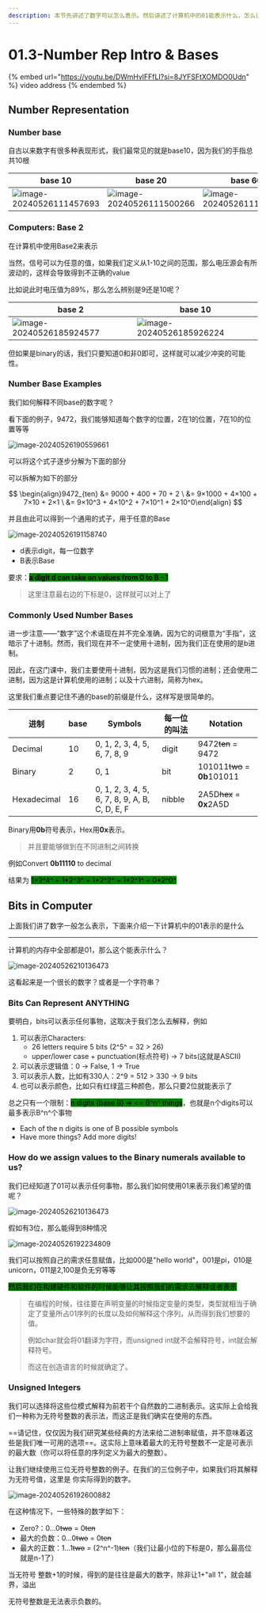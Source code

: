 ```yaml
---
description: 本节先讲述了数字可以怎么表示。然后讲述了计算机中的01能表示什么，怎么让其表示我们希望的值。
---
```


# 01.3-Number Rep Intro & Bases

{% embed url="https://youtu.be/DWmHvlFFfLI?si=8JYFSFtXOMDO0Udn" %}
video address
{% endembed %}

## Number Representation

### Number base

自古以来数字有很多种表现形式，我们最常见的就是base10，因为我们的手指总共10根

| base 10                                                        | base 20                                                        | base 60                                                        | base 12                                                        |
| -------------------------------------------------------------- | -------------------------------------------------------------- | -------------------------------------------------------------- | -------------------------------------------------------------- |
| ![image-20240526111457693](.image/image-20240526111457693.png) | ![image-20240526111500266](.image/image-20240526111500266.png) | ![image-20240526111502498](.image/image-20240526111502498.png) | ![image-20240526111504758](.image/image-20240526111504758.png) |

### Computers: Base 2

在计算机中使用Base2来表示

当然，信号可以为任意的值，如果我们定义从1-10之间的范围，那么电压源会有所波动的，这样会导致得到不正确的value

比如说此时电压值为89%，那么怎么辨别是9还是10呢？

| base 2                                                         | base 10                                                        |
| -------------------------------------------------------------- | -------------------------------------------------------------- |
| ![image-20240526185924577](.image/image-20240526185924577.png) | ![image-20240526185926224](.image/image-20240526185926224.png) |

但如果是binary的话，我们只要知道0和非0即可，这样就可以减少冲突的可能性。

### Number Base Examples

我们如何解释不同base的数字呢？

看下面的例子，9472，我们能够知道每个数字的位置，2在1的位置，7在10的位置等等

![image-20240526190559661](.image/image-20240526190559661.png)

可以将这个式子逐步分解为下面的部分

可以拆解为如下的部分

$$
\begin{align}9472_{ten} &= 9000 + 400 + 70 + 2 \ &= 9×1000 + 4×100 + 7×10 + 2×1 \ &= 9×10^3 + 4×10^2 + 7×10^1 + 2×10^0\end{align}
$$

并且由此可以得到一个通用的式子，用于任意的Base

![image-20240526191158740](.image/image-20240526191158740.png)

* d表示digit，每一位数字
* B表示Base

要求：<mark style="background-color:green;">**a digit d can take on values from 0 to B - 1**</mark>

> 这里注意最右边的下标是0，这样就可以对上了

### Commonly Used Number Bases

进一步注意——“数字”这个术语现在并不完全准确，因为它的词根意为“手指”，这暗示了十进制。然而，我们现在并不一定使用十进制，因为我们正在使用的是b进制。

因此，在这门课中，我们主要使用十进制，因为这是我们习惯的进制；还会使用二进制，因为这是计算机使用的进制；以及十六进制，简称为hex。

这里我们重点要记住不通的base的前缀是什么，这样写是很简单的。

| 进制          | base | Symbols                                        | 每一位的叫法 | Notation                     |
| ----------- | ---- | ---------------------------------------------- | ------ | ---------------------------- |
| Decimal     | 10   | 0, 1, 2, 3, 4, 5, 6, 7, 8, 9                   | digit  | 9472~~ten~~ = 9472           |
| Binary      | 2    | 0, 1                                           | bit    | 101011~~two~~ = **0b**101011 |
| Hexadecimal | 16   | 0, 1, 2, 3, 4, 5, 6, 7, 8, 9, A, B, C, D, E, F | nibble | 2A5D~~hex~~ = **0x**2A5D     |

Binary用**0b**符号表示，Hex用**0x**表示。

> 并且要能够做到在不同进制之间转换

例如Convert **0b11110** to decimal

结果为 <mark style="background-color:green;">1\*2^4^ + 1\*2^3^ + 1\*2^2^ + 1\*2^1^ + 0\*2^0^</mark>

## Bits in Computer

上面我们讲了数字一般怎么表示，下面来介绍一下计算机中的01表示的是什么

***

计算机的内存中全部都是01，那么这个能表示什么？

![image-20240526210136473](.image/image-20240526210136473.png)

这看起来是一个很长的数字？或者是一个字符串？

### Bits Can Represent ANYTHING

要明白，bits可以表示任何事物，这取决于我们怎么去解释，例如

1. 可以表示Characters:
   * 26 letters require 5 bits (2^5^ = 32 > 26)
   * upper/lower case + punctuation(标点符号) → 7 bits(这就是ASCII)
2. 可以表示逻辑值：0 → False, 1 → True
3. 可以表示人数，比如有330人：2^9 = 512 > 330 → 9 bits
4. 也可以表示颜色，比如只有红绿蓝三种颜色，那么只要2位就能表示了

总之只有一个限制：<mark style="background-color:green;">n digits (base B) ⇒ <= B^n^ things</mark>，也就是n个digits可以最多表示B^n^个事物

* Each of the n digits is one of B possible symbols
* Have more things? Add more digits!

### How do we assign values to the Binary numerals available to us?

我们已经知道了01可以表示任何事物，那么我们如何使用01来表示我们希望的值呢？

![image-20240526210136473](.image/image-20240526210136473.png)

假如有3位，那么能得到8种情况

![image-20240526192234809](.image/image-20240526192234809.png)

我们可以按照自己的需求任意赋值，比如000是"hello world"，001是pi，010是unicorn，011是2,100是负无穷等等

<mark style="background-color:green;">然后我们在构建硬件和软件的时候能够让其按照我们的需求去解释或者表示</mark>

> 在编程的时候，往往要在声明变量的时候指定变量的类型，类型就相当于确定了变量所占01序列的长度以及如何解释这个序列，从而得到我们想要的值。
>
> 例如char就会将01翻译为字符，而unsigned int就不会解释符号，int就会解释符号。
>
> 而这在创造语言的时候就确定了。

### Unsigned Integers

我们可以选择将这些位模式解释为前若干个自然数的二进制表示。这实际上会给我们一种称为无符号整数的表示法，而这正是我们确实在使用的东西。

\==请记住，仅仅因为我们研究某些经典的方法来给二进制串赋值，并不意味着这些是我们唯一可用的选项==。这实际上意味着最大的无符号整数不一定是可表示的最大数（你可以将任意的序列定义为最大的整数）。

让我们继续使用三位无符号整数的例子。在我们的三位例子中，如果我们将其解释为无符号值，这里是 你实际得到的数字。

![image-20240526192600882](.image/image-20240526192600882.png)

在这种情况下，一些特殊的数字如下：

* Zero?：0…0~~two~~ = 0~~ten~~
* 最大的负数：0…0~~two~~ = 0~~ten~~
* 最大的正数：1…1~~two~~ = (2^n^-1)~~ten~~（我们让最小位的下标是0，那么最高位就是n-1了）

当无符号 整数+1的时候，得到的是往往是最大的数字，除非让1+"all 1"，就会越界，溢出

无符号整数是无法表示负数的。
